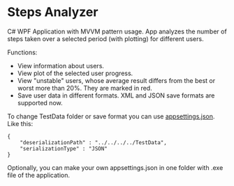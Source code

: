 # Steps Analyzer

C# WPF Application with MVVM pattern usage.
App analyzes the number of steps taken over a selected period (with plotting) for different users.

Functions:
- View information about users.
- View plot of the selected user progress.
- View "unstable" users, whose average result differs from the best or worst more than 20%. They are marked in red.
- Save user data in different formats. XML and JSON save formats are supported now.

To change TestData folder or save format you can use [appsettings.json](https://github.com/Sassiq/StepsAnalyzerWPF/blob/master/StepsAnalyzer.Presentation/appsettings.json).
Like this:
```
{
	"deserializationPath" : "../../../../TestData",
	"serializationType" : "JSON"
}
```
Optionally, you can make your own appsettings.json in one folder with .exe file of the application.
